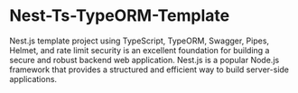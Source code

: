 # Nest-Ts-TypeORM-Template
Nest.js template project using TypeScript, TypeORM, Swagger, Pipes, Helmet, and rate limit security is an excellent foundation for building a secure and robust backend web application. Nest.js is a popular Node.js framework that provides a structured and efficient way to build server-side applications.
